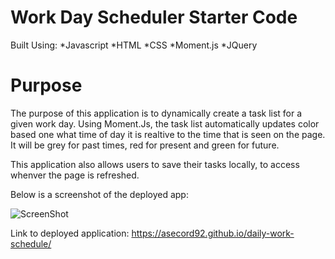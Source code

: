 # Work Day Scheduler Starter Code

Built Using: 
*Javascript
*HTML
*CSS
*Moment.js
*JQuery

# Purpose

The purpose of this application is to dynamically create a task list for a given work day. Using Moment.Js, the task list automatically updates color based one what time of day it is realtive to the time that is seen on the page. It will be grey for past times, red for present and green for future.

This application also allows users to save their tasks locally, to access whenver the page is refreshed. 

Below is a screenshot of the deployed app:

![ScreenShot](.assets/images/screenshot.png)

Link to deployed application: https://asecord92.github.io/daily-work-schedule/
